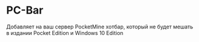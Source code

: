 # PC-Bar
Добавляет на ваш сервер PocketMine хотбар, который не будет мешать в издании Pocket Edition и Windows 10 Edition
